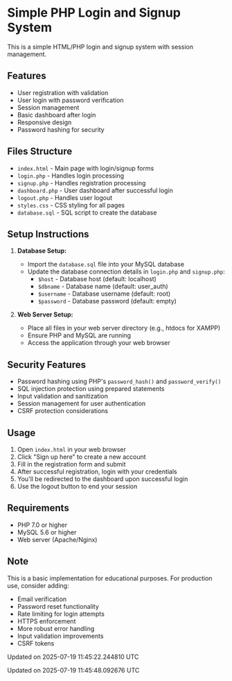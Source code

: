 # Simple PHP Login and Signup System

This is a simple HTML/PHP login and signup system with session management.

## Features

- User registration with validation
- User login with password verification
- Session management
- Basic dashboard after login
- Responsive design
- Password hashing for security

## Files Structure

- `index.html` - Main page with login/signup forms
- `login.php` - Handles login processing
- `signup.php` - Handles registration processing
- `dashboard.php` - User dashboard after successful login
- `logout.php` - Handles user logout
- `styles.css` - CSS styling for all pages
- `database.sql` - SQL script to create the database

## Setup Instructions

1. **Database Setup:**
   - Import the `database.sql` file into your MySQL database
   - Update the database connection details in `login.php` and `signup.php`:
     - `$host` - Database host (default: localhost)
     - `$dbname` - Database name (default: user_auth)
     - `$username` - Database username (default: root)
     - `$password` - Database password (default: empty)

2. **Web Server Setup:**
   - Place all files in your web server directory (e.g., htdocs for XAMPP)
   - Ensure PHP and MySQL are running
   - Access the application through your web browser

## Security Features

- Password hashing using PHP's `password_hash()` and `password_verify()`
- SQL injection protection using prepared statements
- Input validation and sanitization
- Session management for user authentication
- CSRF protection considerations

## Usage

1. Open `index.html` in your web browser
2. Click "Sign up here" to create a new account
3. Fill in the registration form and submit
4. After successful registration, login with your credentials
5. You'll be redirected to the dashboard upon successful login
6. Use the logout button to end your session

## Requirements

- PHP 7.0 or higher
- MySQL 5.6 or higher
- Web server (Apache/Nginx)

## Note

This is a basic implementation for educational purposes. For production use, consider adding:
- Email verification
- Password reset functionality
- Rate limiting for login attempts
- HTTPS enforcement
- More robust error handling
- Input validation improvements
- CSRF tokens

Updated on 2025-07-19 11:45:22.244810 UTC

Updated on 2025-07-19 11:45:48.092676 UTC
